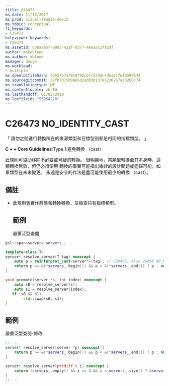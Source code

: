 ```yaml
---
title: C26473
ms.date: 11/15/2017
ms.prod: visual-studio-dev15
ms.topic: conceptual
f1_keywords:
- C26473
helpviewer_keywords:
- C26473
ms.assetid: d88aaa57-0003-421f-8377-4e6a5c27f2df
author: mikeblome
ms.author: mblome
manager: douge
ms.workload:
- multiple
ms.openlocfilehash: 5b557b7a7019f92cbfc554dc4dea6c7efd399644
ms.sourcegitcommit: 37fb7075b0a65d2add3b137a5230767aa3266c74
ms.translationtype: MT
ms.contentlocale: zh-TW
ms.lasthandoff: 01/02/2019
ms.locfileid: "53954220"
---
```

# <a name="c26473-noidentitycast"></a>C26473 NO_IDENTITY_CAST
「 請勿之間進行轉換所在的來源類型和目標型別都是相同的指標類型。 」

**C + + Core Guidelines**:Type.1:避免轉換 （cast）

此規則可協助移除不必要或可疑的轉換。 很明顯地，當類型轉換至其本身時，這類轉換無效，但仍必須使用 轉換的事實可能指出微妙的設計問題或迴歸可能，如果類型在未來變更。 永遠是安全的作法是盡可能使用最少的轉換 （cast）。

## <a name="remarks"></a>備註
- 此規則會實作靜態和轉換轉換，並檢查只有指標類型。
  ## <a name="example"></a>範例
  嚴重泛型查閱

```cpp
gsl::span<server> servers_;

template<class T>
server* resolve_server(T tag) noexcept {
    auto p = reinterpret_cast<server*>(tag); // C26473, also 26490 NO_REINTERPRET_CAST
    return p >= &(*servers_.begin()) && p < &(*servers_.end()) ? p : nullptr;
}

void promote(server *s, int index) noexcept {
    auto s0 = resolve_server(s);
    auto s1 = resolve_server(index);
   if (s0 && s1)
        std::swap(s0, s1);
}
```

## <a name="example"></a>範例
嚴重泛型查閱-修改

```cpp
// ...
server* resolve_server(server *p) noexcept {
    return p >= &(*servers_.begin()) && p < &(*servers_.end()) ? p : nullptr;
}

server* resolve_server(ptrdiff_t i) noexcept {
    return !servers_.empty() && i >= 0 && i < servers_.size() ? &servers_[i] : nullptr;
}
// ...
```
